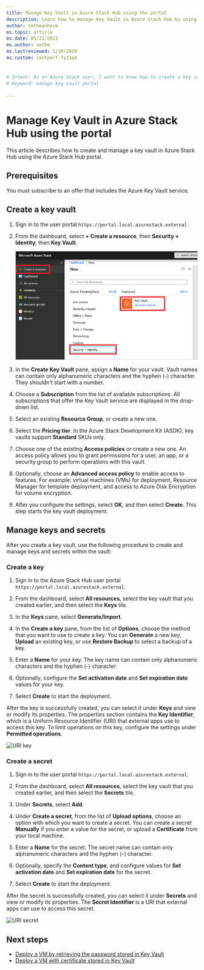 ```yaml
---
title: Manage Key Vault in Azure Stack Hub using the portal 
description: Learn how to manage Key Vault in Azure Stack Hub by using the Azure Stack Hub portal.
author: sethmanheim
ms.topic: article
ms.date: 05/21/2021
ms.author: sethm
ms.lastreviewed: 1/10/2020
ms.custom: contperf-fy21q4


# Intent: As an Azure Stack user, I want to know how to create a key vault and manage it using the Azure Stack Portal
# Keyword: manage key vault portal

---
```



# Manage Key Vault in Azure Stack Hub using the portal

This article describes how to create and manage a key vault in Azure Stack Hub using the Azure Stack Hub portal.

## Prerequisites

You must subscribe to an offer that includes the Azure Key Vault service.

## Create a key vault

1. Sign in to the user portal `https://portal.local.azurestack.external`.

2. From the dashboard, select **+ Create a resource**, then **Security + Identity**, then **Key Vault**.

    ![Key Vault screen](media/azure-stack-key-vault-manage-portal/image1.png)

3. In the **Create Key Vault** pane, assign a **Name** for your vault. Vault names can contain only alphanumeric characters and the hyphen (-) character. They shouldn't start with a number.

4. Choose a **Subscription** from the list of available subscriptions. All subscriptions that offer the Key Vault service are displayed in the drop-down list.

5. Select an existing **Resource Group**, or create a new one.

6. Select the **Pricing tier**. In the Azure Stack Development Kit (ASDK), key vaults support **Standard** SKUs only.

7. Choose one of the existing **Access policies** or create a new one. An access policy allows you to grant permissions for a user, an app, or a security group to perform operations with this vault.

8. Optionally, choose an **Advanced access policy** to enable access to features. For example: virtual machines (VMs) for deployment, Resource Manager for template deployment, and access to Azure Disk Encryption for volume encryption.

9. After you configure the settings, select **OK**, and then select **Create**. This step starts the key vault deployment.

## Manage keys and secrets

After you create a key vault, use the following procedure to create and manage keys and secrets within the vault:

### Create a key

1. Sign in to the Azure Stack Hub user portal `https://portal.local.azurestack.external`.

2. From the dashboard, select **All resources**, select the key vault that you created earlier, and then select the **Keys** tile.

3. In the **Keys** pane, select **Generate/Import**.

4. In the **Create a key** pane, from the list of **Options**, choose the method that you want to use to create a key. You can **Generate** a new key, **Upload** an existing key, or use **Restore Backup** to select a backup of a key.

5. Enter a **Name** for your key. The key name can contain only alphanumeric characters and the hyphen (-) character.

6. Optionally, configure the **Set activation date** and **Set expiration date** values for your key.

7. Select **Create** to start the deployment.

After the key is successfully created, you can select it under **Keys** and view or modify its properties. The properties section contains the **Key Identifier**, which is a Uniform Resource Identifier (URI) that external apps use to access this key. To limit operations on this key, configure the settings under **Permitted operations**.

![URI key](media/azure-stack-key-vault-manage-portal/image4.png)

### Create a secret

1. Sign in to the user portal `https://portal.local.azurestack.external`.

2. From the dashboard, select **All resources**, select the key vault that you created earlier, and then select the **Secrets** tile.

3. Under **Secrets**, select **Add**.

4. Under **Create a secret**, from the list of **Upload options**, choose an option with which you want to create a secret. You can create a secret **Manually** if you enter a value for the secret, or upload a **Certificate** from your local machine.

5. Enter a **Name** for the secret. The secret name can contain only alphanumeric characters and the hyphen (-) character.

6. Optionally, specify the **Content type**, and configure values for **Set activation date** and **Set expiration date** for the secret.

7. Select **Create** to start the deployment.

After the secret is successfully created, you can select it under **Secrets** and view or modify its properties. The **Secret Identifier** is a URI that external apps can use to access this secret.

![URI secret](media/azure-stack-key-vault-manage-portal/image5.png)

## Next steps

* [Deploy a VM by retrieving the password stored in Key Vault](azure-stack-key-vault-deploy-vm-with-secret.md)
* [Deploy a VM with certificate stored in Key Vault](azure-stack-key-vault-push-secret-into-vm.md)
